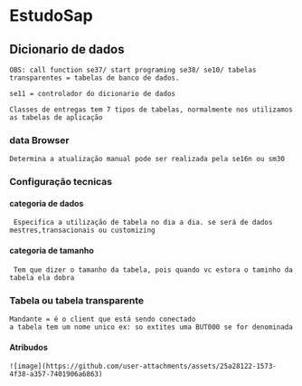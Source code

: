 # EstudoSap

## Dicionario de dados

    OBS: call function se37/ start programing se38/ se10/ tabelas transparentes = tabelas de banco de dados.

    se11 = controlador do dicionario de dados

    Classes de entregas tem 7 tipos de tabelas, normalmente nos utilizamos as tabelas de aplicação

### data Browser

    Determina a atualização manual pode ser realizada pela se16n ou sm30

### Configuração tecnicas

#### categoria de dados
     
     Especifica a utilização de tabela no dia a dia. se será de dados mestres,transacionais ou customizing

#### categoria de tamanho
     
     Tem que dizer o tamanho da tabela, pois quando vc estora o taminho da tabela ela dobra

### Tabela ou tabela transparente
    Mandante = é o client que está sendo conectado
    a tabela tem um nome unico ex: so extites uma BUT000 se for denominada

#### Atribudos
    ![image](https://github.com/user-attachments/assets/25a28122-1573-4f38-a357-7401906a6863)



     
